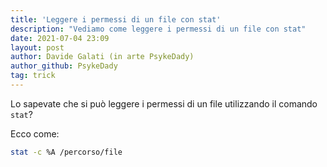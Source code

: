 ```yaml
---
title: 'Leggere i permessi di un file con stat'
description: "Vediamo come leggere i permessi di un file con stat"
date: 2021-07-04 23:09
layout: post
author: Davide Galati (in arte PsykeDady)
author_github: PsykeDady
tag: trick
---
```

Lo sapevate che si può leggere i permessi di un file utilizzando il comando `stat`?

Ecco come:

```bash
stat -c %A /percorso/file
```